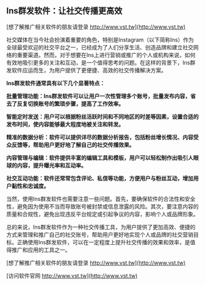 ## **Ins群发软件：让社交传播更高效**

[想了解推广相关软件的朋友请登录 http://www.vst.tw](http://www.vst.tw)

社交媒体在当今社会扮演着重要的角色，特别是Instagram（以下简称Ins）作为全球最受欢迎的社交平台之一，已经成为了人们分享生活、创造品牌和建立社交网络的重要渠道。然而，对于想要在Ins上进行营销或推广的个人或机构来说，如何有效地吸引更多的关注和互动，是一个值得思考的问题。在这样的背景下，Ins群发软件应运而生，为用户提供了更便捷、高效的社交传播解决方案。

**Ins群发软件通常具有以下几个显著特点：**

**批量管理功能：Ins群发软件可以让用户一次性管理多个账号，批量发布内容，省去了反复切换账号的繁琐步骤，提高了工作效率。**

**智能定时发送：用户可以根据粉丝活跃时间和不同地区的时差等因素，设置合适的发布时间，使内容能够最大程度地被关注和转发。**

**精准的数据分析：软件可以提供详尽的数据分析报告，包括粉丝增长情况、内容受众反馈等，帮助用户更好地了解自己的社交传播效果。**

**内容管理与编辑：软件提供丰富的编辑工具和模板，用户可以轻松制作出吸引人眼球的内容，提升曝光率和互动率。**

**社交互动功能：软件还常常包含评论、私信等功能，方便用户与粉丝互动，增加用户黏性和忠诚度。**

当然，使用Ins群发软件也需要注意一些问题。首先，要确保软件的合法性和安全性，避免因为使用不当而导致账号被封禁或信息泄露的风险。其次，要注意内容的质量和合规性，避免出现违反平台规定或引起争议的内容，影响个人或品牌形象。

总的来说，Ins群发软件作为一种社交传播工具，为用户提供了更加高效、便捷的方式来管理和推广自己的社交账号，帮助用户更好地实现个人或品牌的社交营销目标。正确使用Ins群发软件，可以在一定程度上提升社交传播的效果和效率，是值得推广和应用的工具之一。

[想了解推广相关软件的朋友请登录 http://www.vst.tw](http://www.vst.tw)


[访问软件官网 http://www.vst.tw](http://www.vst.tw)
